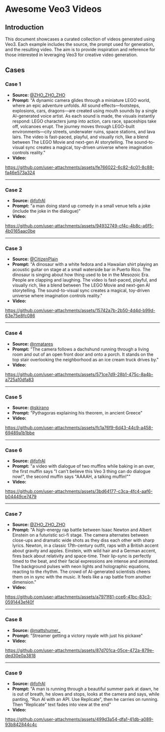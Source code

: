 # Awesome Veo3 Videos

## Introduction
This document showcases a curated collection of videos generated using Veo3. Each example includes the source, the prompt used for generation, and the resulting video. The aim is to provide inspiration and reference for those interested in leveraging Veo3 for creative video generation.

## Cases

### Case 1
- **Source:** [@ZHO_ZHO_ZHO](https://x.com/ZHO_ZHO_ZHO/status/1925074523768115281)
- **Prompt:** "A dynamic camera glides through a miniature LEGO world, where an epic adventure unfolds. All sound effects—footsteps, explosions, cars, dragons—are created using mouth sounds by a single AI-generated voice artist.
As each sound is made, the visuals instantly respond: LEGO characters jump into action, cars race, spaceships take off, volcanoes erupt. The journey moves through LEGO-built environments—city streets, underwater ruins, space stations, and lava lairs.
The video is fast-paced, playful, and visually rich, like a blend between The LEGO Movie and next-gen AI storytelling. The sound-to-visual sync creates a magical, toy-driven universe where imagination controls reality."
- **Video:** 

https://github.com/user-attachments/assets/fe766022-6c82-4c01-8c88-fa46e573a324


---

### Case 2
- **Source:** [@fofrAI](https://x.com/fofrAI/status/1924924738494669011)
- **Prompt:** "a man doing stand up comedy in a small venue tells a joke (include the joke in the dialogue)"
- **Video:** 

https://github.com/user-attachments/assets/94932749-cf4c-4b8c-a6f5-4b0165aac0be

---

### Case 3
- **Source:** [@CitizenPlain](https://x.com/CitizenPlain/status/1924936771411853668)
- **Prompt:** "A dinosaur with a white fedora and a Hawaiian shirt playing an acoustic guitar on stage at a small waterside bar in Puerto Rico. The dinosaur is singing about how thing used to be in the Mesozoic Era. People are clapping and laughing.
The video is fast-paced, playful, and visually rich, like a blend between The LEGO Movie and next-gen AI storytelling. The sound-to-visual sync creates a magical, toy-driven universe where imagination controls reality."
- **Video:** 

https://github.com/user-attachments/assets/15742a7b-2b50-4d4d-b99d-63e75e8fc086

---


### Case 4
- **Source:** [@nmatares](https://x.com/nmatares/status/1924931844879134804)
- **Prompt:** "The camera follows a dachshund running through a living room and out of an open front door and onto a porch. It stands on the top stair overlooking the neighborhood as an ice cream truck drives by."
- **Video:** 

https://github.com/user-attachments/assets/571ce7d9-28b1-475c-8a4b-a725a10dfa83


---


### Case 5
- **Source:** [@skirano](https://x.com/skirano/status/1924957061969834382)
- **Prompt:** "Pythagoras explaining his theorem, in ancient Greece"
- **Video:** 

https://github.com/user-attachments/assets/fc1a76f9-6d43-44c9-a458-69489a1b1bbe

---


### Case 6
- **Source:** [@fofrAI](https://x.com/fofrAI/status/1924917797366247719)
- **Prompt:** "a video with dialogue of two muffins while baking in an over, the first muffin says "I can't believe this Veo 3 thing can do dialogue now!", the second muffin says "AAAAH, a talking muffin!""
- **Video:** 


https://github.com/user-attachments/assets/3bd64177-c3ca-4fc4-aaf6-b04449ce7479

---


### Case 7
- **Source:** [@ZHO_ZHO_ZHO](https://x.com/ZHO_ZHO_ZHO/status/1925052387552829876)
- **Prompt:** "A high-energy rap battle between Isaac Newton and Albert Einstein on a futuristic sci-fi stage. The camera alternates between close-ups and dramatic wide shots as they diss each other with sharp lyrics. Newton, in a classic 17th-century outfit, raps with a British accent about gravity and apples. Einstein, with wild hair and a German accent, fires back about relativity and space-time. Their lip-sync is perfectly timed to the beat, and their facial expressions are intense and animated. The background pulses with neon lights and holographic equations, reacting to the rhythm. The crowd of AI-generated scientists cheers them on in sync with the music. It feels like a rap battle from another dimension."
- **Video:** 

https://github.com/user-attachments/assets/a7971f81-cce6-41bc-83c3-0591443ef40f


---


### Case 8
- **Source:** [@mattshumer_](https://x.com/mattshumer_/status/1925027354755109311)
- **Prompt:** "Streamer getting a victory royale with just his pickaxe"
- **Video:** 


https://github.com/user-attachments/assets/87d701ca-05ce-472a-879e-ded30e0a3818

---


### Case 9
- **Source:** [@fofrAI](https://x.com/fofrAI/status/1924919997161234666)
- **Prompt:** "A man is running through a beautiful summer park at dawn, he is out of breath, he slows and stops, looks at the camera and says, while panting, "Run AI with an API. Use Replicate", then he carries on running. Then "Replicate" text fades into view at the end"
- **Video:** 


https://github.com/user-attachments/assets/499d3a54-dfa1-41db-a089-93b842844c4c

